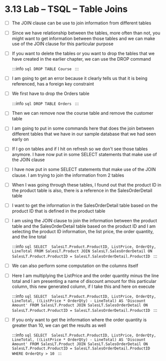 # 3.13 Lab – TSQL – Table Joins

- [ ] The JOIN clause can be use to join information from different tables<br/>

- [ ] Since we have relationship between the tables, more often than not, you might want to get information between those tables and we can make use of the JOIN clause for this particular purpose<br/>

- [ ] If you want to delete the tables or you want to drop the tables that we have created in the earlier chapter, we can use the DROP command<br/>

    :::info
        ```sql
        DROP TABLE Course
        ```
    :::

- [ ] I am going to get an error because it clearly tells us that it is being referenced, has a foreign key constraint<br/>

- [ ] We first have to drop the Orders table<br/>

    :::info
        ```sql
        DROP TABLE Orders
        ```
    :::

- [ ] Then we can remove now the course table and remove the customer table<br/>

- [ ] I am going to put in some commands here that does the join between different tables that we have in our sample database that we had seen early on<br/>

- [ ] If I go on tables and if I hit on refresh so we don't see those tables anymore. I have now put in some SELECT statements that make use of the JOIN clause<br/>

- [ ] I have now put in some SELECT statements that make use of the JOIN clause. I am trying to join the information from 2 tables<br/>

- [ ] When I was going through these tables, I found out that the product ID in the product table is also, there is a reference in the SalesOrderDetail table<br/>

- [ ] I want to get the information in the SalesOrderDetail table based on the product ID that is defined in the product table<br/>

- [ ] I am using the JOIN clause to join the information between the product table and the SalesOrderDetail table based on the product ID and I am selecting the product ID information, the list price, the order quantity, and the line total<br/>

    :::info
        ```sql
        SELECT 
            SalesLT.Product.ProductID,
            ListPrice,
            OrderQty,
            LineTotal
        FROM SalesLT.Product
        JOIN SalesLT.SalesOrderDetail
        ON SalesLT.Product.ProductID = SalesLT.SalesOrderDetail.ProductID
        ```
    :::

- [ ] We can also perform some computation on the columns itself<br/>

- [ ] Here I am multiplying the ListPrice and the order quantity minus the line total and I am presenting a name of discount amount for this particular column, this new generated column, if I take this and here on execute<br/>

    :::info
        ```sql
        SELECT 
            SalesLT.Product.ProductID,
            ListPrice,
            OrderQty,
            LineTotal,
            ((ListPrice * OrderQty) - LineTotal) AS 'Discount Amount'
        FROM SalesLT.Product
        JOIN SalesLT.SalesOrderDetail
        ON SalesLT.Product.ProductID = SalesLT.SalesOrderDetail.ProductID
        ```
    :::

- [ ] If you only want to get the information where the order quantity is greater than 10, we can get the results as well<br/>

    :::info
        ```sql
        SELECT 
            SalesLT.Product.ProductID,
            ListPrice,
            OrderQty,
            LineTotal,
            ((ListPrice * OrderQty) - LineTotal) AS 'Discount Amount'
        FROM SalesLT.Product
        JOIN SalesLT.SalesOrderDetail
        ON SalesLT.Product.ProductID = SalesLT.SalesOrderDetail.ProductID
        WHERE OrderQty > 10
        ```
    :::